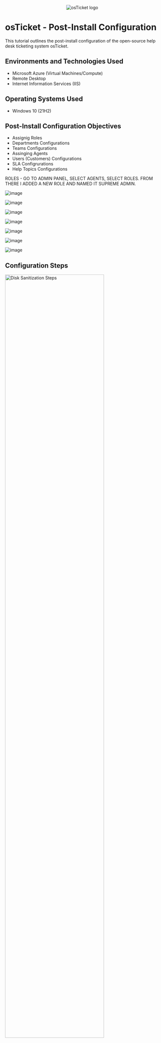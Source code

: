 <p align="center">
<img src="https://i.imgur.com/Clzj7Xs.png" alt="osTicket logo"/>
</p>

<h1>osTicket - Post-Install Configuration</h1>
This tutorial outlines the post-install configuration of the open-source help desk ticketing system osTicket.<br />





<h2>Environments and Technologies Used</h2>

- Microsoft Azure (Virtual Machines/Compute)
- Remote Desktop
- Internet Information Services (IIS)

<h2>Operating Systems Used </h2>

- Windows 10</b> (21H2)

<h2>Post-Install Configuration Objectives</h2>

- Assignig Roles
- Departments Configurations
- Teams Configurations
- Assinging Agents
- Users (Customers) Configurations
- SLA Configrurations
- Help Topics Configurations




ROLES - GO TO ADMIN PANEL, SELECT AGENTS, SELECT ROLES. FROM THERE I ADDED A NEW ROLE AND NAMED IT SUPREME ADMIN.

![image](https://github.com/elijahstrozier/post-install-config/assets/161254320/81e78da2-dc7f-48cf-8efc-67bd1f241413)

![image](https://github.com/elijahstrozier/post-install-config/assets/161254320/1b996060-52fb-4eb6-a9ba-e0ade19a10a5)

![image](https://github.com/elijahstrozier/post-install-config/assets/161254320/1b7cb5cf-accd-4e1d-8b0b-a6794a322b64)

![image](https://github.com/elijahstrozier/post-install-config/assets/161254320/88b7f38a-120e-47c8-9fb7-6ad0a89f1fab)

![image](https://github.com/elijahstrozier/post-install-config/assets/161254320/b5195501-a8d2-4e1e-ba13-9e4f81878b01)

![image](https://github.com/elijahstrozier/post-install-config/assets/161254320/2fc8d908-361a-4ba7-af5b-8384267440fe)

![image](https://github.com/elijahstrozier/post-install-config/assets/161254320/50c39863-ce6d-41cb-8744-0e4bb5e63041)


<h2>Configuration Steps</h2>

<p>
<img src="https://i.imgur.com/DJmEXEB.png" height="80%" width="80%" alt="Disk Sanitization Steps"/>
</p>
<p>
ROLES - Go to Admin Panel, Select Agents, select roles. From there  I add a new role and named it Supreme Admin.
</p>
<br />

<p>
<img src="https://i.imgur.com/DJmEXEB.png" height="80%" width="80%" alt="Disk Sanitization Steps"/>
</p>
<p>
Lorem ipsum dolor sit amet, consectetur adipiscing elit, sed do eiusmod tempor incididunt ut labore et dolore magna aliqua. Ut enim ad minim veniam, quis nostrud exercitation ullamco laboris nisi ut aliquip ex ea commodo consequat. Duis aute irure dolor in reprehenderit in voluptate velit esse cillum dolore eu fugiat nulla pariatur.
</p>
<br />

<p>
<img src="https://i.imgur.com/DJmEXEB.png" height="80%" width="80%" alt="Disk Sanitization Steps"/>
</p>
<p>
Lorem ipsum dolor sit amet, consectetur adipiscing elit, sed do eiusmod tempor incididunt ut labore et dolore magna aliqua. Ut enim ad minim veniam, quis nostrud exercitation ullamco laboris nisi ut aliquip ex ea commodo consequat. Duis aute irure dolor in reprehenderit in voluptate velit esse cillum dolore eu fugiat nulla pariatur.
</p>
<br />
